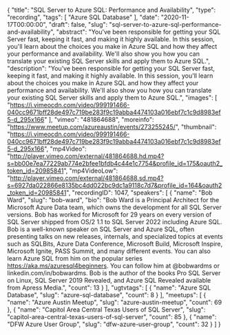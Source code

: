 {
  "title": "SQL Server to Azure SQL: Performance and Availability",
  "type": "recording",
  "tags": [
    "Azure SQL Database"
  ],
  "date": "2020-11-17T00:00:00",
  "draft": false,
  "slug": "sql-server-to-azure-sql-performance-and-availability",
  "abstract": "You’ve been responsible for getting your SQL Server fast, keeping it fast, and making it highly available. In this session, you'll learn about the choices you make in Azure SQL and how they affect your performance and availability. We'll also show you how you can translate your existing SQL Server skills and apply them to Azure SQL.",
  "description": "You’ve been responsible for getting your SQL Server fast, keeping it fast, and making it highly available. In this session, you'll learn about the choices you make in Azure SQL and how they affect your performance and availability. We'll also show you how you can translate your existing SQL Server skills and apply them to Azure SQL.",
  "images": [
    "https://i.vimeocdn.com/video/999191466-040cc9671bff28de497c719be283f9c19abba4474103a016ebf7c1c9d8983ef5-d_295x166"
  ],
  "vimeo": "481864688",
  "moreinfo": "https://www.meetup.com/azureaustin/events/273255245/",
  "thumbnail": "https://i.vimeocdn.com/video/999191466-040cc9671bff28de497c719be283f9c19abba4474103a016ebf7c1c9d8983ef5-d_295x166",
  "mp4Video": "http://player.vimeo.com/external/481864688.hd.mp4?s=bb00e7ea77229ab774e2bfee1bfdb4c44e1c7754&profile_id=175&oauth2_token_id=20985841",
  "mp4VideoLow": "http://player.vimeo.com/external/481864688.sd.mp4?s=6927da022866e8135bc4dd022bc9dc1a9118c7d7&profile_id=164&oauth2_token_id=20985841",
  "recordingID": 1047,
  "speakers": [
    {
      "name": "Bob Ward",
      "slug": "bob-ward",
      "bio": "Bob Ward is a Principal Architect for the Microsoft Azure Data team, which owns the development for all SQL Server versions. Bob has worked for Microsoft for 29 years on every version of SQL Server shipped from OS/2 1.1 to SQL Server 2022 including Azure SQL. Bob is a well-known speaker on SQL Server and Azure SQL, often presenting talks on new releases, internals, and specialized topics at events such as SQLBits, Azure Data Conference, Microsoft Build, Microsoft Inspire, Microsoft Ignite, PASS Summit, and many different events. You can also learn Azure SQL from him on the popular series https://aka.ms/azuresql4beginners. You can follow him at @bobwardms or linkedin.com/in/bobwardms. Bob is the author of the books Pro SQL Server on Linux, SQL Server 2019 Revealed, and Azure SQL Revealed available from Apress Media.",
      "count": 13
    }
  ],
  "ugtvtags": [
    {
      "name": "Azure SQL Database",
      "slug": "azure-sql-database",
      "count": 8
    }
  ],
  "meetups": [
    {
      "name": "Azure Austin Meetup",
      "slug": "azure-austin-meetup",
      "count": 69
    },
    {
      "name": "Capitol Area Central Texas Users of SQL Server",
      "slug": "capitol-area-central-texas-users-of-sql-server",
      "count": 85
    },
    {
      "name": "DFW Azure User Group",
      "slug": "dfw-azure-user-group",
      "count": 32
    }
  ]
}